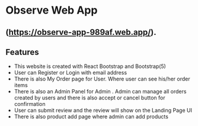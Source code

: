 # Observe Web App

## (https://observe-app-989af.web.app/).

## Features

- This website is created with React Bootstrap and Bootstrap(5)
- User can Register or Login with email address
- There is also My Order page for User. Where user can see his/her order items
- There is also an Admin Panel for Admin . Admin can manage all orders created by users and there is also accept or cancel button for confirmation
- User can submit review and the review will show on the Landing Page UI
- There is also product add page where admin can add products
